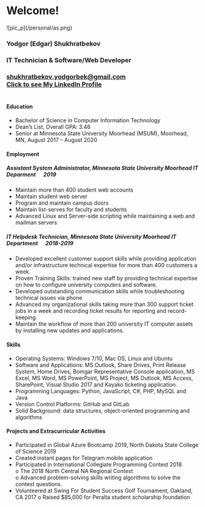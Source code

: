 <h1> Welcome!</h1>
![pic_p](/personal/as.png)
<br>

<h3>Yodgor (Edgar) Shukhratbekov</h3>
<h3>IT Technician & Software/Web Developer<h3>
<a href="mailto:shukhratbekov.yodgorbek@gmail.com">shukhratbekov.yodgorbek@gmail.com</a>

<div class="LI-profile-badge"  data-version="v1" data-size="medium" data-locale="en_US" data-type="horizontal" data-theme="light" data-vanity="edgar-shukhratbekov-a90016113"><a class="LI-simple-link" href='https://www.linkedin.com/in/edgar-shukhratbekov-a90016113?trk=profile-badge'>Click to see My LinkedIn Profile</a></div>
<br>
<h4> Education</h4>
<ul>
<li>Bachelor of Science in Computer Information Technology</li> 
<li>Dean’s List, Overall GPA: 3.46</li> 
<li>Senior at Minnesota State University Moorhead (MSUM), Moorhead, MN, August 2017 – August 2020</li>
</ul>

<h4> Employment </h4>

<h5> Assistant System Administrator, Minnesota State University Moorhead IT Deparment   &nbsp;&nbsp;&nbsp;&nbsp;  2019</h5>
<ul>
<li>Maintain more than 400 student web accounts</li> 
<li>Maintain student web server</li> 
<li>Program and maintain campus doors </li>
<li>Maintain list-serves for faculty and students </li>
<li>Advanced Linux and Server-side scripting while maintaining a web and mailman servers</li>
</ul>
  
<h5> IT Helpdesk Technician, Minnesota State University Moorhead IT Department &nbsp;&nbsp;&nbsp;&nbsp;  2018-2019</h5>
<ul>
<li>Developed excellent customer support skills while providing application and/or infrastructure technical expertise for more than 400 customers a week.</li> 
<li>Proven Training Skills: trained new staff by providing technical expertise on how to configure university computers and software. </li> 
<li>Developed outstanding communication skills while troubleshooting technical issues via phone </li>
<li>Advanced my organizational skills taking more than 300 support ticket jobs in a week and recording ticket results for reporting and record-keeping. </li>
<li>Maintain the workflow of more than 200 university IT computer assets by installing new updates and applications.</li>
</ul>

<h4> Skills </h4>
<ul>
<li>Operating Systems: Windows 7/10, Mac OS, Linux and Ubuntu</li> 
<li>Software and Applications: MS Outlook, Share Drives, Print Release System, Home Drives, Bomgar Representative Console application, MS Excel, MS Word, MS PowerPoint, MS Project, MS Outlook, MS Access, SharePoint, Visual Studio 2017 and Kayako ticketing application.  </li> 
<li>Programming Languages: Python, JavaScript, C#, PHP, MySQL and Java  </li>
<li>Version Control Platforms: GitHub and GitLab  </li>
<li>Solid Background: data structures, object-oriented programming and algorithms </li>
</ul>

<h4> Projects and Extracurricular Activities</h4>
<ul>
<li>Participated in Global Azure Bootcamp 2019, North Dakota State College of Science 2019</li> 
<li>Created instant pages for Telegram mobile application  </li> 
<li>Participated in International Collegiate Programming Contest 2018 <br> 
      o	The 2018 North Central NA Regional Contest <br>
      o	Advanced problem-solving skills writing algorithms to solve the contest questions. 
  </li>
<li>Volunteered at Swing For Student Success Golf Tournament, Oakland, CA 2017 
      o	Raised $85,000 for Peralta student scholarship foundation 
</li>
</ul>




